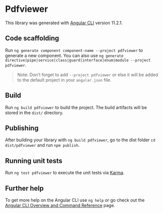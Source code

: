 # Pdfviewer

This library was generated with [Angular CLI](https://github.com/angular/angular-cli) version 11.2.1.

## Code scaffolding

Run `ng generate component component-name --project pdfviewer` to generate a new component. You can also use `ng generate directive|pipe|service|class|guard|interface|enum|module --project pdfviewer`.
> Note: Don't forget to add `--project pdfviewer` or else it will be added to the default project in your `angular.json` file. 

## Build

Run `ng build pdfviewer` to build the project. The build artifacts will be stored in the `dist/` directory.

## Publishing

After building your library with `ng build pdfviewer`, go to the dist folder `cd dist/pdfviewer` and run `npm publish`.

## Running unit tests

Run `ng test pdfviewer` to execute the unit tests via [Karma](https://karma-runner.github.io).

## Further help

To get more help on the Angular CLI use `ng help` or go check out the [Angular CLI Overview and Command Reference](https://angular.io/cli) page.
